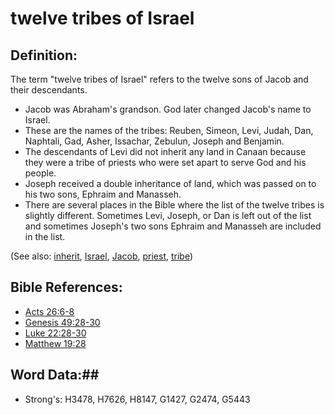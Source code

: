 # twelve tribes of Israel #

## Definition: ##

The term "twelve tribes of Israel" refers to the twelve sons of Jacob and their descendants.

* Jacob was Abraham's grandson. God later changed Jacob's name to Israel.
* These are the names of the tribes: Reuben, Simeon, Levi, Judah, Dan, Naphtali, Gad, Asher, Issachar, Zebulun, Joseph and Benjamin.
* The descendants of Levi did not inherit any land in Canaan because they were a tribe of priests who were set apart to serve God and his people.
* Joseph received a double inheritance of land, which was passed on to his two sons, Ephraim and Manasseh.
*  There are several places in the Bible where the list of the twelve tribes is slightly different. Sometimes Levi, Joseph, or Dan is left out of the list and sometimes Joseph's two sons Ephraim and Manasseh are included in the list.

(See also: [inherit](../kt/inherit.md), [Israel](../other/israel.md), [Jacob](../other/jacob.md), [priest](../kt/priest.md), [tribe](../other/tribe.md)) 

## Bible References: ##

* [Acts 26:6-8](rc://en/tn/help/act/26/06)
* [Genesis 49:28-30](rc://en/tn/help/gen/49/28)
* [Luke 22:28-30](rc://en/tn/help/luk/22/28)
* [Matthew 19:28](rc://en/tn/help/mat/19/28)

## Word Data:##

* Strong's: H3478, H7626, H8147, G1427, G2474, G5443

